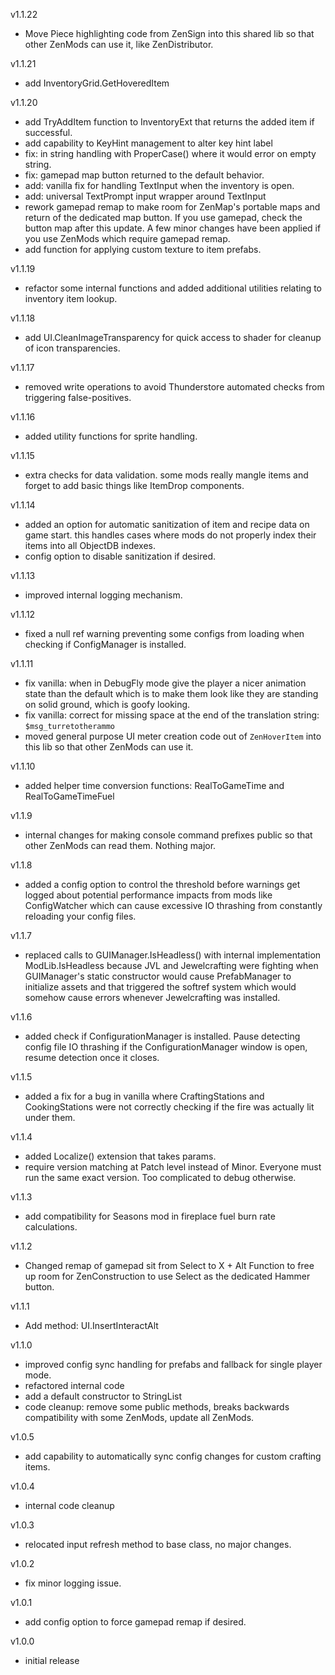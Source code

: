 v1.1.22
- Move Piece highlighting code from ZenSign into this shared lib so that other ZenMods can use it, like ZenDistributor.

v1.1.21
- add InventoryGrid.GetHoveredItem

v1.1.20
- add TryAddItem function to InventoryExt that returns the added item if successful.
- add capability to KeyHint management to alter key hint label
- fix: in string handling with ProperCase() where it would error on empty string.
- fix: gamepad map button returned to the default behavior.
- add: vanilla fix for handling TextInput when the inventory is open.
- add: universal TextPrompt input wrapper around TextInput
- rework gamepad remap to make room for ZenMap's portable maps and return of the dedicated map button.  If you use gamepad, check the button map after this update.  A few minor changes have been applied if you use ZenMods which require gamepad remap.
- add function for applying custom texture to item prefabs.

v1.1.19
- refactor some internal functions and added additional utilities relating to inventory item lookup.

v1.1.18
- add UI.CleanImageTransparency for quick access to shader for cleanup of icon transparencies.

v1.1.17
- removed write operations to avoid Thunderstore automated checks from triggering false-positives.

v1.1.16
- added utility functions for sprite handling.

v1.1.15
- extra checks for data validation. some mods really mangle items and forget to add basic things like ItemDrop components.

v1.1.14
- added an option for automatic sanitization of item and recipe data on game start. this handles cases where mods do not properly index their items into all ObjectDB indexes.
- config option to disable sanitization if desired.

v1.1.13
- improved internal logging mechanism.

v1.1.12
- fixed a null ref warning preventing some configs from loading when checking if ConfigManager is installed.

v1.1.11
- fix vanilla: when in DebugFly mode give the player a nicer animation state than the default which is to make them look like they are standing on solid ground, which is goofy looking.
- fix vanilla: correct for missing space at the end of the translation string: `$msg_turretotherammo`
- moved general purpose UI meter creation code out of `ZenHoverItem` into this lib so that other ZenMods can use it.

v1.1.10
- added helper time conversion functions: RealToGameTime and RealToGameTimeFuel

v1.1.9
- internal changes for making console command prefixes public so that other ZenMods can read them.  Nothing major.

v1.1.8
- added a config option to control the threshold before warnings get logged about potential performance impacts from mods like ConfigWatcher which can cause excessive IO thrashing from constantly reloading your config files.

v1.1.7
- replaced calls to GUIManager.IsHeadless() with internal implementation ModLib.IsHeadless because JVL and Jewelcrafting were fighting when GUIManager's static constructor would cause PrefabManager to initialize assets and that triggered the softref system which would somehow cause errors whenever Jewelcrafting was installed.

v1.1.6
- added check if ConfigurationManager is installed. Pause detecting config file IO thrashing if the ConfigurationManager window is open, resume detection once it closes.

v1.1.5
- added a fix for a bug in vanilla where CraftingStations and CookingStations were not correctly checking if the fire was actually lit under them.

v1.1.4
- added Localize() extension that takes params.
- require version matching at Patch level instead of Minor.  Everyone must run the same exact version. Too complicated to debug otherwise.

v1.1.3
- add compatibility for Seasons mod in fireplace fuel burn rate calculations.

v1.1.2
- Changed remap of gamepad sit from Select to X + Alt Function to free up room for ZenConstruction to use Select as the dedicated Hammer button.

v1.1.1
- Add method: UI.InsertInteractAlt

v1.1.0
- improved config sync handling for prefabs and fallback for single player mode.
- refactored internal code
- add a default constructor to StringList
- code cleanup: remove some public methods, breaks backwards compatibility with some ZenMods, update all ZenMods.

v1.0.5
- add capability to automatically sync config changes for custom crafting items.

v1.0.4
- internal code cleanup

v1.0.3
- relocated input refresh method to base class, no major changes.

v1.0.2
- fix minor logging issue.

v1.0.1
- add config option to force gamepad remap if desired.

v1.0.0
- initial release